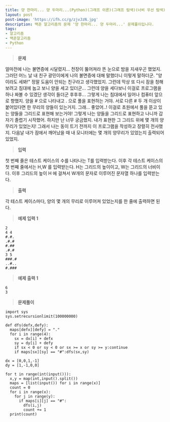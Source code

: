 ```yaml
---
title: 양 한마리... 양 두마리...(Python)(그래프 이론)(그래프 탐색)(너비 우선 탐색)(깊이 우선 탐색)
layout: post
post-image: 'https://ifh.cc/g/zjvJzN.jpg'
description: 백준 알고리즘의 문제 '양 한마리... 양 두마리...' 문제풀이입니다.
tags:
- 알고리즘
- 백준알고리즘
- Python
---
```



>**문제**

얼마전에 나는 불면증에 시달렸지... 천장이 뚫어져라 뜬 눈으로 밤을 지새우곤 했었지. 그러던 어느 날 내 친구 광민이에게 나의 불면증에 대해 말했더니 이렇게 말하더군. "양이라도 세봐!" 정말 도움이 안되는 친구라고 생각했었지. 그런데 막상 또 다시 잠을 청해보려고 침대에 눕고 보니 양을 세고 있더군... 그런데 양을 세다보니 이걸로 프로그램을 하나 짜볼 수 있겠단 생각이 들더군 후후후... 그렇게 나는 침대에서 일어나 컴퓨터 앞으로 향했지.
양을 # 으로 나타내고 . 으로 풀을 표현하는 거야. 서로 다른 # 두 개 이상이 붙어있다면 한 무리의 양들이 있는거지. 그래... 좋았어..! 이걸로 초원에서 풀을 뜯고 있는 양들을 그리드로 표현해 보는거야!
그렇게 나는 양들을 그리드로 표현하고 나니까 갑자기 졸렵기 시작했어. 하지만 난 너무 궁금했지. 내가 표현한 그 그리드 위에 몇 개의 양무리가 있었는지! 그래서 나는 동이 트기 전까지 이 프로그램을 작성하고 장렬히 전사했지. 다음날 내가 잠에서 깨어났을 때 내 모니터에는 몇 개의 양무리가 있었는지 출력되어 있었지.

>**입력**

첫 번째 줄은 테스트 케이스의 수를 나타나는 T를 입력받는다.
이후 각 테스트 케이스의 첫 번째 줄에서는 H,W 를 입력받는다. H는 그리드의 높이이고, W는 그리드의 너비이다. 이후 그리드의 높이 H 에 걸쳐서 W개의 문자로 이루어진 문자열 하나를 입력받는다.

>**출력**

각 테스트 케이스마다, 양의 몇 개의 무리로 이루어져 있었는지를 한 줄에 출력하면 된다.

>**예제 입력 1**

	2
	4 4
	#.#.
	.#.#
	#.##
	.#.#
	3 5
	###.#
	..#..
	#.###

>**예제 출력 1**

	6
	3

>**문제풀이**

	import sys
	sys.setrecursionlimit(100000000)
	
	def dfs(defx,defy):
	  maps[defx][defy] = "."
	  for i in range(4):
	    sx = dx[i] + defx
	    sy = dy[i] + defy
	    if sx < 0 or sy < 0 or sx >= x or sy >= y:continue
	    if maps[sx][sy] == "#":dfs(sx,sy)
	
	dx = [0,0,1,-1]
	dy = [1,-1,0,0]
	
	for t in range(int(input())):
	  x,y = map(int,input().split())
	  maps = [list(input()) for i in range(x)]
	  count = 0
	  for i in range(x):
	    for j in range(y):
	      if maps[i][j] == "#":
	        dfs(i,j)
	        count += 1
	  print(count)
